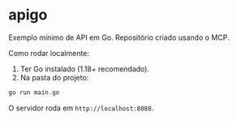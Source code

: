# apigo

Exemplo mínimo de API em Go. Repositório criado usando o MCP.

Como rodar localmente:

1. Ter Go instalado (1.18+ recomendado).
2. Na pasta do projeto:

```powershell
go run main.go
```

O servidor roda em `http://localhost:8080`.